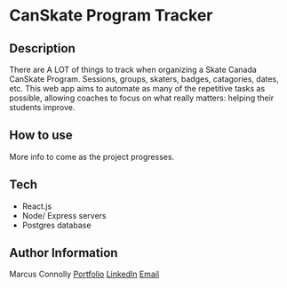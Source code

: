 # CanSkate Program Tracker

## Description

There are A LOT of things to track when organizing a Skate Canada CanSkate Program. Sessions, groups, skaters, badges, catagories, dates, etc. This web app aims to automate as many of the repetitive tasks as possible, allowing coaches to focus on what really matters: helping their students improve.

## How to use

More info to come as the project progresses.

## Tech
- React.js
- Node/ Express servers
- Postgres database

## Author Information
Marcus Connolly
[Portfolio](https://marcus-connolly.com)
[LinkedIn](www.linkedin.com/in/marcus-connolly-web)
[Email](mailto:mnjconnolly@gmail.com)



